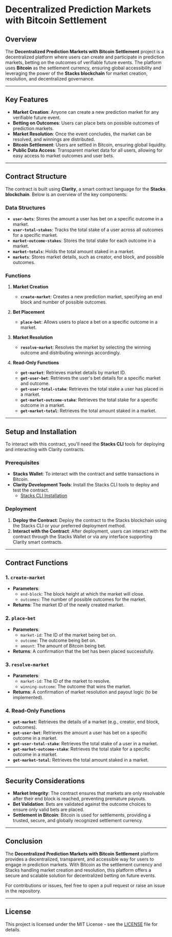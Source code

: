 # Decentralized Prediction Markets with Bitcoin Settlement

## Overview

The **Decentralized Prediction Markets with Bitcoin Settlement** project is a decentralized platform where users can create and participate in prediction markets, betting on the outcomes of verifiable future events. The platform uses **Bitcoin** as the settlement currency, ensuring global accessibility and leveraging the power of the **Stacks blockchain** for market creation, resolution, and decentralized governance.

---

## Key Features

- **Market Creation**: Anyone can create a new prediction market for any verifiable future event.
- **Betting on Outcomes**: Users can place bets on possible outcomes of prediction markets.
- **Market Resolution**: Once the event concludes, the market can be resolved, and winnings are distributed.
- **Bitcoin Settlement**: Users are settled in Bitcoin, ensuring global liquidity.
- **Public Data Access**: Transparent market data for all users, allowing for easy access to market outcomes and user bets.

---

## Contract Structure

The contract is built using **Clarity**, a smart contract language for the **Stacks blockchain**. Below is an overview of the key components:

### Data Structures

- **`user-bets`**: Stores the amount a user has bet on a specific outcome in a market.
- **`user-total-stakes`**: Tracks the total stake of a user across all outcomes for a specific market.
- **`market-outcome-stakes`**: Stores the total stake for each outcome in a market.
- **`market-totals`**: Holds the total amount staked in a market.
- **`markets`**: Stores market details, such as creator, end block, and possible outcomes.

### Functions

1. **Market Creation**
   - **`create-market`**: Creates a new prediction market, specifying an end block and number of possible outcomes.
   
2. **Bet Placement**
   - **`place-bet`**: Allows users to place a bet on a specific outcome in a market.
   
3. **Market Resolution**
   - **`resolve-market`**: Resolves the market by selecting the winning outcome and distributing winnings accordingly.
   
4. **Read-Only Functions**
   - **`get-market`**: Retrieves market details by market ID.
   - **`get-user-bet`**: Retrieves the user's bet details for a specific market and outcome.
   - **`get-user-total-stake`**: Retrieves the total stake a user has placed in a market.
   - **`get-market-outcome-stake`**: Retrieves the total stake for a specific outcome in a market.
   - **`get-market-total`**: Retrieves the total amount staked in a market.

---

## Setup and Installation

To interact with this contract, you'll need the **Stacks CLI** tools for deploying and interacting with Clarity contracts.

### Prerequisites

- **Stacks Wallet**: To interact with the contract and settle transactions in Bitcoin.
- **Clarity Development Tools**: Install the Stacks CLI tools to deploy and test the contract.
  - [Stacks CLI Installation](https://www.blockstack.org/)

### Deployment

1. **Deploy the Contract**: Deploy the contract to the Stacks blockchain using the Stacks CLI or your preferred deployment method.
2. **Interact with the Contract**: After deployment, users can interact with the contract through the Stacks Wallet or via any interface supporting Clarity smart contracts.

---

## Contract Functions

### 1. `create-market`

- **Parameters**:
  - `end-block`: The block height at which the market will close.
  - `outcomes`: The number of possible outcomes for the market.
- **Returns**: The market ID of the newly created market.

### 2. `place-bet`

- **Parameters**:
  - `market-id`: The ID of the market being bet on.
  - `outcome`: The outcome being bet on.
  - `amount`: The amount of Bitcoin being bet.
- **Returns**: A confirmation that the bet has been placed successfully.

### 3. `resolve-market`

- **Parameters**:
  - `market-id`: The ID of the market to resolve.
  - `winning-outcome`: The outcome that wins the market.
- **Returns**: A confirmation of market resolution and payout logic (to be implemented).

### 4. Read-Only Functions

- **`get-market`**: Retrieves the details of a market (e.g., creator, end block, outcomes).
- **`get-user-bet`**: Retrieves the amount a user has bet on a specific outcome in a market.
- **`get-user-total-stake`**: Retrieves the total stake of a user in a market.
- **`get-market-outcome-stake`**: Retrieves the total stake for a specific outcome in a market.
- **`get-market-total`**: Retrieves the total amount staked in a market.

---

## Security Considerations

- **Market Integrity**: The contract ensures that markets are only resolvable after their end block is reached, preventing premature payouts.
- **Bet Validation**: Bets are validated against the outcome choices to ensure only valid bets are placed.
- **Settlement in Bitcoin**: Bitcoin is used for settlements, providing a trusted, secure, and globally recognized settlement currency.

---

## Conclusion

The **Decentralized Prediction Markets with Bitcoin Settlement** platform provides a decentralized, transparent, and accessible way for users to engage in prediction markets. With Bitcoin as the settlement currency and Stacks handling market creation and resolution, this platform offers a secure and scalable solution for decentralized betting on future events.

For contributions or issues, feel free to open a pull request or raise an issue in the repository.

---

## License

This project is licensed under the MIT License - see the [LICENSE](LICENSE) file for details.
